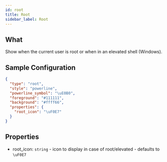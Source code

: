 ```yaml
---
id: root
title: Root
sidebar_label: Root
---
```


## What

Show when the current user is root or when in an elevated shell (Windows).

## Sample Configuration

```json
{
  "type": "root",
  "style": "powerline",
  "powerline_symbol": "\uE0B0",
  "foreground": "#111111",
  "background": "#ffff66",
  "properties": {
    "root_icon": "\uF0E7"
  }
}
```

## Properties

- root_icon: `string` - icon to display in case of root/elevated - defaults to `\uF0E7`
